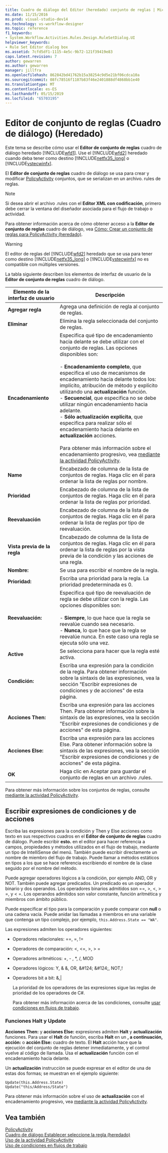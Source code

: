 ```yaml
---
title: Cuadro de diálogo del Editor (heredado) conjunto de reglas | Microsoft Docs
ms.date: 11/15/2016
ms.prod: visual-studio-dev14
ms.technology: vs-workflow-designer
ms.topic: reference
f1_keywords:
- System.Workflow.Activities.Rules.Design.RuleSetDialog.UI
helpviewer_keywords:
- Rule Set Editor dialog box
ms.assetid: 7cfd5df1-1115-4e5c-9b72-121f39419e83
caps.latest.revision: 7
author: gewarren
ms.author: gewarren
manager: jillfra
ms.openlocfilehash: 862842bd41762b15a38254c9d5e21bf06cdca10a
ms.sourcegitcommit: 08fc78516f1107b83f46e2401888df4868bb1e40
ms.translationtype: MT
ms.contentlocale: es-ES
ms.lasthandoff: 05/15/2019
ms.locfileid: "65703195"
---
```

# <a name="rule-set-editor-dialog-box-legacy"></a>Editor de conjunto de reglas (Cuadro de diálogo) (Heredado)
Este tema se describe cómo usar el **Editor de conjunto de reglas** cuadro de diálogo heredado [!INCLUDE[wfd1](../includes/wfd1-md.md)]. Use el [!INCLUDE[wfd2](../includes/wfd2-md.md)] heredado cuando deba tener como destino [!INCLUDE[netfx35_long](../includes/netfx35-long-md.md)] o [!INCLUDE[vstecwinfx](../includes/vstecwinfx-md.md)].  
  
 El **Editor de conjunto de reglas** cuadro de diálogo se usa para crear y modificar [PolicyActivity](http://go.microsoft.com/fwlink?LinkID=65019) conjuntos, que se serializan en un archivo. rules de reglas.  
  
> [!NOTE]
> Si desea abrir el archivo .rules con el **Editor XML con codificación**, primero debe cerrar la ventana del diseñador asociada para el flujo de trabajo o actividad.  
  
 Para obtener información acerca de cómo obtener acceso a la **Editor de conjunto de reglas** cuadro de diálogo, vea [Cómo: Crear un conjunto de reglas para PolicyActivity (heredado)](../workflow-designer/how-to-create-a-policyactivity-rule-set-legacy.md).  
  
> [!WARNING]
> El editor de reglas del [!INCLUDE[wfd2](../includes/wfd2-md.md)] heredado que se usa para tener como destino [!INCLUDE[netfx35_long](../includes/netfx35-long-md.md)] o [!INCLUDE[vstecwinfx](../includes/vstecwinfx-md.md)] no es compatible con múltiples versiones.  
  
 La tabla siguiente describen los elementos de interfaz de usuario de la **Editor de conjunto de reglas** cuadro de diálogo.  
  
|Elemento de la interfaz de usuario|Descripción|  
|----------------|-----------------|  
|**Agregar regla**|Agrega una definición de regla al conjunto de reglas.|  
|**Eliminar**|Elimina la regla seleccionada del conjunto de reglas.|  
|**Encadenamiento**|Especifica qué tipo de encadenamiento hacia delante se debe utilizar con el conjunto de reglas. Las opciones disponibles son:<br /><br /> -   **Encadenamiento completo**, que especifica el uso de mecanismos de encadenamiento hacia delante todos los: implícito, atribución de método y explícito utilizando una **actualización** función.<br />-   **Secuencial**, que especifica no se debe utilizar ningún encadenamiento hacia adelante.<br />-   **Sólo actualización explícita**, que especifica para realizar sólo el encadenamiento hacia delante en **actualización** acciones.<br /><br /> Para obtener más información sobre el encadenamiento progresivo, vea [mediante la actividad PolicyActivity](http://go.microsoft.com/fwlink?LinkID=65004).|  
|**Name**|Encabezado de columna de la lista de conjuntos de reglas. Haga clic en él para ordenar la lista de reglas por nombre.|  
|**Prioridad**|Encabezado de columna de la lista de conjuntos de reglas. Haga clic en él para ordenar la lista de reglas por prioridad.|  
|**Reevaluación**|Encabezado de columna de la lista de conjuntos de reglas. Haga clic en él para ordenar la lista de reglas por tipo de reevaluación.|  
|**Vista previa de la regla**|Encabezado de columna de la lista de conjuntos de reglas. Haga clic en él para ordenar la lista de reglas por la vista previa de la condición y las acciones de una regla.|  
|**Nombre:**|Se usa para escribir el nombre de la regla.|  
|**Prioridad:**|Escriba una prioridad para la regla. La prioridad predeterminada es 0.|  
|**Reevaluación:**|Especifica qué tipo de reevaluación de regla se debe utilizar con la regla. Las opciones disponibles son:<br /><br /> -   **Siempre**, lo que hace que la regla se reevalúe cuando sea necesario.<br />-   **Nunca**, lo que hace que la regla se reevalúe nunca. En este caso una regla se ejecuta sólo una vez.|  
|**Active**|Se selecciona para hacer que la regla esté activa.|  
|**Condición:**|Escriba una expresión para la condición de la regla. Para obtener información sobre la sintaxis de las expresiones, vea la sección "Escribir expresiones de condiciones y de acciones" de esta página.|  
|**Acciones Then:**|Escriba una expresión para las acciones Then. Para obtener información sobre la sintaxis de las expresiones, vea la sección "Escribir expresiones de condiciones y de acciones" de esta página.|  
|**Acciones Else:**|Escriba una expresión para las acciones Else. Para obtener información sobre la sintaxis de las expresiones, vea la sección "Escribir expresiones de condiciones y de acciones" de esta página.|  
|**OK**|Haga clic en Aceptar para guardar el conjunto de reglas en un archivo .rules.|  
  
 Para obtener más información sobre los conjuntos de reglas, consulte [mediante la actividad PolicyActivity](http://go.microsoft.com/fwlink?LinkID=65004).  
  
## <a name="entering-condition-and-action-expressions"></a>Escribir expresiones de condiciones y de acciones  
 Escriba las expresiones para la condición y Then y Else acciones como texto en sus respectivos cuadros en el **Editor de conjunto de reglas** cuadro de diálogo. Puede escribir **esto.** en el editor para hacer referencia a campos, propiedades y métodos utilizados en el flujo de trabajo, mediante un tipo de IntelliSense del menú. También puede escribir directamente un nombre de miembro del flujo de trabajo. Puede llamar a métodos estáticos en tipos a los que se hace referencia escribiendo el nombre de la clase seguido por el nombre del método.  
  
 Puede agregar operadores lógicos a la condición, por ejemplo AND, OR y NOT. También puede agregar predicados. Un predicado es un operador binario y dos operandos. Los operadores binarios admitidos son ==, >, \<, > =, y < =. Los operandos admitidos son valor constante, función aritmética y miembros con ámbito público.  
  
 Puede especificar el tipo para la comparación y puede comparar con **null** o una cadena vacía. Puede anidar las llamadas a miembros en una variable que contenga un tipo complejo, por ejemplo, `this.Address.State == "WA"`.  
  
 Las expresiones admiten los operadores siguientes:  
  
- Operadores relacionales: ==, =, !=  
  
- Operadores de comparación: <, \<=, >, > =  
  
- Operadores aritméticos: +, - , *, /, MOD  
  
- Operadores lógicos: Y, &AMP; &AMP;, OR, &AMP;#124; &AMP;#124;, NOT,!  
  
- Operadores bit a bit: &,&#124;  
  
  La prioridad de los operadores de las expresiones sigue las reglas de prioridad de los operadores de C#.  
  
  Para obtener más información acerca de las condiciones, consulte [usar condiciones en flujos de trabajo](https://msdn.microsoft.com/541211f5-d382-4810-894f-71f00b34fa77).  
  
### <a name="halt-and-update-functions"></a>Funciones Halt y Update  
 **Acciones Then:** y **acciones Else:** expresiones admiten **Halt** y **actualización** funciones. Para usar el **Halt** de función, escriba **Halt** en un **, a continuación, acción:** o **acción Else:** cuadro de texto. El **Halt** acción hace que la ejecución del conjunto de reglas detener inmediatamente, y el control vuelve al código de llamada. Usa el **actualización** función con el encadenamiento hacia delante.  
  
 Un **actualización** instrucción se puede expresar en el editor de una de estas dos formas; se muestran en el ejemplo siguiente:  
  
```  
Update(this.Address.State)  
Update("this/Address/State")  
```  
  
 Para obtener más información sobre el uso de **actualización** con el encadenamiento progresivo, vea [mediante la actividad PolicyActivity](http://go.microsoft.com/fwlink?LinkID=65004).  
  
## <a name="see-also"></a>Vea también  
 [PolicyActivity](http://go.microsoft.com/fwlink?LinkID=65019)   
 [Cuadro de diálogo Establecer seleccione la regla (heredado)](../workflow-designer/select-rule-set-dialog-box-legacy.md)   
 [Uso de la actividad PolicyActivity](http://go.microsoft.com/fwlink?LinkID=65004)   
 [Uso de condiciones en flujos de trabajo](http://go.microsoft.com/fwlink?LinkID=65009)